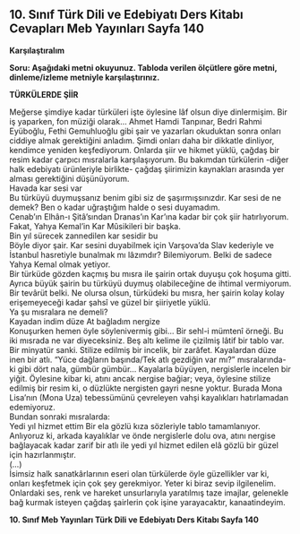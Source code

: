 ## 10. Sınıf Türk Dili ve Edebiyatı Ders Kitabı Cevapları Meb Yayınları Sayfa 140

**Karşılaştıralım**

**Soru: Aşağıdaki metni okuyunuz. Tabloda verilen ölçütlere göre metni, dinleme/izleme metniyle karşılaştırınız.**

**TÜRKÜLERDE ŞİİR**

Meğerse şimdiye kadar türküleri işte öylesine lâf olsun diye dinlermişim. Bir iş yaparken, fon müziği olarak… Ahmet Hamdi Tanpınar, Bedri Rahmi Eyüboğlu, Fethi Gemuhluoğlu gibi şair ve yazarları okuduktan sonra onları ciddiye almak gerektiğini anladım. Şimdi onları daha bir dikkatle dinliyor, kendimce yeniden keşfediyorum. Onlarda şiir ve hikmet yüklü, çağdaş bir resim kadar çarpıcı mısralarla karşılaşıyorum. Bu bakımdan türkülerin -diğer halk edebiyatı ürünleriyle birlikte- çağdaş şiirimizin kaynakları arasında yer alması gerektiğini düşünüyorum.  
 Havada kar sesi var  
 Bu türküyü duymuşsanız benim gibi siz de şaşırmışsınızdır. Kar sesi de ne demek? Ben o kadar uğraştığım halde o sesi duyamadım.  
 Cenab’ın Elhân-ı Şitâ’sından Dranas’ın Kar’ına kadar bir çok şiir hatırlıyorum. Fakat, Yahya Kemal’in Kar Mûsikileri bir başka.  
 Bin yıl sürecek zannedilen kar sesidir bu  
 Böyle diyor şair. Kar sesini duyabilmek için Varşova’da Slav kederiyle ve İstanbul hasretiyle bunalmak mı lâzımdır? Bilemiyorum. Belki de sadece Yahya Kemal olmak yetiyor.  
 Bir türküde gözden kaçmış bu mısra ile şairin ortak duyuşu çok hoşuma gitti. Ayrıca büyük şairin bu türküyü duymuş olabileceğine de ihtimal vermiyorum. Bir tevârüt belki. Ne olursa olsun, türküdeki bu mısra, her şairin kolay kolay erişemeyeceği kadar şahsî ve güzel bir şiiriyetle yüklü.  
 Ya şu mısralara ne demeli?  
 Kayadan indim düze At bağladım nergize  
 Konuşurken hemen öyle söylenivermiş gibi… Bir sehl-i mümtenî örneği. Bu iki mısrada ne var diyeceksiniz. Beş altı kelime ile çizilmiş lâtif bir tablo var. Bir minyatür sanki. Stilize edilmiş bir incelik, bir zarâfet. Kayalardan düze inen bir atlı. “Yüce dağların başında/Tek atlı gezdiğin var mı?” mısralarında- ki gibi dört nala, gümbür gümbür… Kayalarla büyüyen, nergislerle incelen bir yiğit. Öylesine kibar ki, atını ancak nergise bağiar; veya, öylesine stilize edilmiş bir resim ki, o düzlükte nergisten gayri nesne yoktur. Burada Mona Lisa’nın (Mona Uza) tebessümünü çevreleyen vahşi kayalıkları hatırlamadan edemiyoruz.  
 Bundan sonraki mısralarda:  
 Yedi yıl hizmet ettim Bir ela gözlü kıza sözleriyle tablo tamamlanıyor. Anlıyoruz ki, arkada kayalıklar ve önde nergislerle dolu ova, atını nergise bağlayacak kadar zarif bir atlı ile yedi yıl hizmet edilen elâ gözlü bir güzel için hazırlanmıştır.  
 (…)  
 İsimsiz halk sanatkârlarının eseri olan türkülerde öyle güzellikler var ki, onları keşfetmek için çok şey gerekmiyor. Yeter ki biraz sevip ilgilenelim. Onlardaki ses, renk ve hareket unsurlarıyla yaratılmış taze imajlar, gelenekle bağ kurmak isteyen çağdaş şairlerin çok işine yarayacaktır, kanaatindeyim.

**10. Sınıf Meb Yayınları Türk Dili ve Edebiyatı Ders Kitabı Sayfa 140**